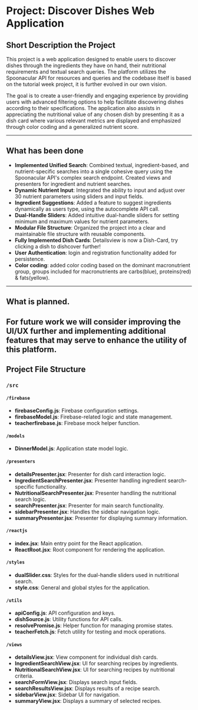 
# Project: Discover Dishes Web Application

## Short Description the Project
This project is a web application designed to enable users to discover dishes through the ingredients they have on hand, their nutritional requirements and textual search queries. The platform utilizes the Spoonacular API for resources and queries and the codebase itself is based on the tutorial week project, it is further evolved in our own vision. 

The goal is to create a user-friendly and engaging experience by providing users with advanced filtering options to help facilitate discovering dishes according to their specifications. The application also assists in appreciating the nutritional value of any chosen dish by presenting it as a dish card where various relevant metrics are displayed and emphasized through color coding and a generalized nutrient score.

---

## What has been done

- **Implemented Unified Search**: Combined textual, ingredient-based, and nutrient-specific searches into a single cohesive query using the Spoonacular API's complex search endpoint. Created views and presenters for ingredient and nutrient searches.
- **Dynamic Nutrient Input**: Integrated the ability to input and adjust over 30 nutrient parameters using sliders and input fields.
- **Ingredient Suggestions**: Added a feature to suggest ingredients dynamically as users type, using the autocomplete API call.
- **Dual-Handle Sliders**: Added intuitive dual-handle sliders for setting minimum and maximum values for nutrient parameters.
- **Modular File Structure**: Organized the project into a clear and maintainable file structure with reusable components.
- **Fully Implemented Dish Cards**: Detailsview is now a Dish-Card, try clicking a dish to dishcover further!
- **User Authentication**: login and registration functionality added for persistence.
- **Color coding**: added color coding based on the dominant macronutrient group, groups included for macronutrients are carbs(blue), proteins(red) & fats(yellow).
---

## What is planned.
For future work we will consider improving the UI/UX further and implementing additional features that may serve to enhance the utility of this platform.
---

## Project File Structure
### `/src`


#### `/firebase`
- **firebaseConfig.js**: Firebase configuration settings.
- **firebaseModel.js**: Firebase-related logic and state management.
- **teacherfirebase.js**: Firebase mock helper function.

#### `/models`
- **DinnerModel.js**: Application state model logic.

#### `/presenters`
- **detailsPresenter.jsx**:  Presenter for dish card interaction logic.
- **IngredientSearchPresenter.jsx**: Presenter handling ingredient search-specific functionality.
- **NutritionalSearchPresenter.jsx**: Presenter handling the nutritional search logic.
- **searchPresenter.jsx**: Presenter for main search functionality.
- **sidebarPresenter.jsx**: Handles the sidebar navigation logic.
- **summaryPresenter.jsx**: Presenter for displaying summary information.

#### `/reactjs`
- **index.jsx**: Main entry point for the React application.
- **ReactRoot.jsx**: Root component for rendering the application.

#### `/styles`
- **dualSlider.css**: Styles for the dual-handle sliders used in nutritional search.
- **style.css**: General and global styles for the application.

#### `/utils`
- **apiConfig.js**: API configuration and keys.
- **dishSource.js**: Utility functions for API calls.
- **resolvePromise.js**: Helper function for managing promise states.
- **teacherFetch.js**: Fetch utility for testing and mock operations.

#### `/views`
- **detailsView.jsx**:  View component for individual dish cards.
- **IngredientSearchView.jsx**: UI for searching recipes by ingredients.
- **NutritionalSearchView.jsx**: UI for searching recipes by nutritional criteria.
- **searchFormView.jsx**: Displays search input fields.
- **searchResultsView.jsx**: Displays results of a recipe search.
- **sidebarView.jsx**: Sidebar UI for navigation.
- **summaryView.jsx**: Displays a summary of selected recipes.




